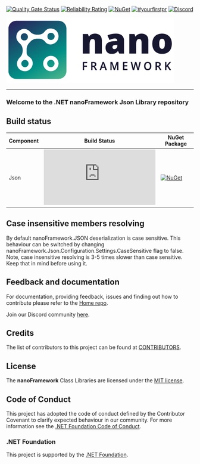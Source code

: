 [![Quality Gate Status](https://sonarcloud.io/api/project_badges/measure?project=nanoframework_lib-nanoFramework.Json&metric=alert_status)](https://sonarcloud.io/dashboard?id=nanoframework_lib-nanoFramework.Json) [![Reliability Rating](https://sonarcloud.io/api/project_badges/measure?project=nanoframework_lib-nanoFramework.Json&metric=reliability_rating)](https://sonarcloud.io/dashboard?id=nanoframework_lib-nanoFramework.Json) [![NuGet](https://img.shields.io/nuget/dt/nanoFramework.Json.svg?label=NuGet&style=flat&logo=nuget)](https://www.nuget.org/packages/nanoFramework.Json/) [![#yourfirstpr](https://img.shields.io/badge/first--timers--only-friendly-blue.svg)](https://github.com/nanoframework/Home/blob/main/CONTRIBUTING.md) [![Discord](https://img.shields.io/discord/478725473862549535.svg?logo=discord&logoColor=white&label=Discord&color=7289DA)](https://discord.gg/gCyBu8T)

![nanoFramework logo](https://raw.githubusercontent.com/nanoframework/Home/main/resources/logo/nanoFramework-repo-logo.png)

-----

### Welcome to the .NET **nanoFramework** Json Library repository

## Build status

| Component | Build Status | NuGet Package |
|:-|---|---|
| Json | [![Build Status](https://dev.azure.com/nanoframework/nanoFramework.Json/_apis/build/status/nanoFramework.Json?repoName=nanoframework%2FnanoFramework.Json&branchName=main)](https://dev.azure.com/nanoframework/nanoFramework.Json/_build/latest?definitionId=59&repoName=nanoframework%2FnanoFramework.Json&branchName=main) | [![NuGet](https://img.shields.io/nuget/v/nanoFramework.Json.svg?label=NuGet&style=flat&logo=nuget)](https://www.nuget.org/packages/nanoFramework.Json/) |

## Case insensitive members resolving 
By default nanoFramework.JSON deserialization is case sensitive. This behaviour can be switched by changing nanoFramework.Json.Configuration.Settings.CaseSensitive flag to false.
Note, case insensitive resolving is 3-5 times slower than case sensitive. Keep that in mind before using it.


## Feedback and documentation

For documentation, providing feedback, issues and finding out how to contribute please refer to the [Home repo](https://github.com/nanoframework/Home).

Join our Discord community [here](https://discord.gg/gCyBu8T).

## Credits

The list of contributors to this project can be found at [CONTRIBUTORS](https://github.com/nanoframework/Home/blob/main/CONTRIBUTORS.md).

## License

The **nanoFramework** Class Libraries are licensed under the [MIT license](LICENSE.md).

## Code of Conduct

This project has adopted the code of conduct defined by the Contributor Covenant to clarify expected behaviour in our community.
For more information see the [.NET Foundation Code of Conduct](https://dotnetfoundation.org/code-of-conduct).

### .NET Foundation

This project is supported by the [.NET Foundation](https://dotnetfoundation.org).

